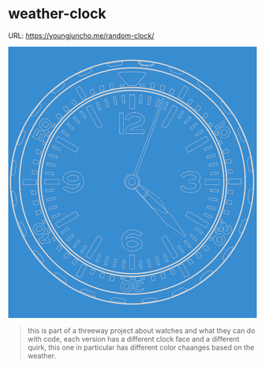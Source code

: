 # weather-clock
URL: https://youngjuncho.me/random-clock/


![screenshot of the project](weatherclock.png "screenshot of the project")

>this is part of a threeway project about watches and what they can do with code, each version has a different clock face and a different quirk, this one in particular has different color chaanges based on the weather. 

